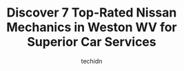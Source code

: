 ---
layout: ampstory
image: https://images.unsplash.com/photo-1604755940678-ffbf0c1fcc37?ixlib=rb-4.0.3&ixid=MnwxMjA3fDB8MHxwaG90by1wYWdlfHx8fGVufDB8fHx8&auto=format&fit=crop&w=640&h=853&q=80
author: techidn
featured: false
description: If youre in need of trustworthy and skilled Nissan Mechanic in Weston WV, USA, youll be pleased to discover the 7 best Nissan Mechanic in town. Their expertise and commitment to customer s
title: Discover 7 Top-Rated Nissan Mechanics in Weston WV for Superior Car Services
cover:
   title: Discover 7 Top-Rated Nissan Mechanics in Weston WV for Superior Car Services
   subtitle: Rickpate
   background: https://images.unsplash.com/photo-1604755940678-ffbf0c1fcc37?ixlib=rb-4.0.3&ixid=MnwxMjA3fDB8MHxwaG90by1wYWdlfHx8fGVufDB8fHx8&auto=format&fit=crop&w=640&h=853&q=80

pages: 
 - layout: thirds
   top: <h1>#1 The Oil Spot, Inc.</h1>
   bottom: "<p>So fast! Excellent customer service and they have snacks while you wait. Prices are high, but worth it</p>"
   background: https://www.knot35.com/toplist/wp-content/uploads/2023/06/best-nissan-mechanic-1-in-weston-wv-1685841999.jpeg
   backgroundblur: true
 - layout: thirds
   top: <h1>#2 Hitts Garage & Body Shop LLC</h1>
   bottom: "<p>441 US Hwy 19 N, Weston, WV 26452, United States</p>"
   background: https://www.knot35.com/toplist/wp-content/uploads/2023/06/best-nissan-mechanic-2-in-weston-wv-1685841999.jpeg
   cta:
      link: https://www.knot35.com/toplist/discover-7-top-rated-nissan-mechanics-in-weston-wv-for-superior-car-services/
      text: Discover 7 Top-Rated Nissan Mechanics in Weston WV for Superior Car Services
 - layout: thirds
   top: <h1>#3 NAPA Auto Parts - Amtower Auto Supply</h1>
   bottom: "<p>793 US-33 E, Weston, WV 26452, United States</p>"
   background: https://www.knot35.com/toplist/wp-content/uploads/2023/06/best-nissan-mechanic-3-in-weston-wv-1685842000.jpeg
   cta:
      link: https://www.knot35.com/toplist/discover-7-top-rated-nissan-mechanics-in-weston-wv-for-superior-car-services/
      text: Discover 7 Top-Rated Nissan Mechanics in Weston WV for Superior Car Services
 - layout: thirds
   top: <h1>#4 Burtons Service Station</h1>
   bottom: "<p>508 US-33, Weston, WV 26452, United States</p>"
   background: https://images.unsplash.com/photo-1541356665065-22676f35dd40?ixlib=rb-4.0.3&ixid=MnwxMjA3fDB8MHxwaG90by1wYWdlfHx8fGVufDB8fHx8&auto=format&fit=crop&w=640&h=853&q=80
   cta:
      link: https://www.knot35.com/toplist/discover-7-top-rated-nissan-mechanics-in-weston-wv-for-superior-car-services/
      text: Discover 7 Top-Rated Nissan Mechanics in Weston WV for Superior Car Services
 - layout: thirds
   top: <h1>#5 Bobs Auto Sales</h1>
   bottom: "<p>528 Main Ave, Weston, WV 26452, United States</p>"
   background: https://images.unsplash.com/photo-1574169208507-84376144848b?ixlib=rb-4.0.3&ixid=MnwxMjA3fDB8MHxwaG90by1wYWdlfHx8fGVufDB8fHx8&auto=format&fit=crop&w=640&h=853&q=80
   cta:
      link: https://www.knot35.com/toplist/discover-7-top-rated-nissan-mechanics-in-weston-wv-for-superior-car-services/
      text: Discover 7 Top-Rated Nissan Mechanics in Weston WV for Superior Car Services
 - layout: thirds
   top: <h1>#6 Sam Watson Repair Service LLC</h1>
   bottom: "<p>406 Grass Run Rd, Weston, WV 26452, United States</p>"
   background: https://images.unsplash.com/photo-1536745287225-21d689278fd1?ixlib=rb-4.0.3&ixid=MnwxMjA3fDB8MHxwaG90by1wYWdlfHx8fGVufDB8fHx8&auto=format&fit=crop&w=640&h=853&q=80
   cta:
      link: https://www.knot35.com/toplist/discover-7-top-rated-nissan-mechanics-in-weston-wv-for-superior-car-services/
      text: Discover 7 Top-Rated Nissan Mechanics in Weston WV for Superior Car Services
 - layout: thirds
   top: <h1>#7 Pricetown Automotive & Body</h1>
   bottom: "<p>1817 US-33, Weston, WV 26452, United States</p>"
   background: https://images.unsplash.com/photo-1496096265110-f83ad7f96608?ixlib=rb-4.0.3&ixid=MnwxMjA3fDB8MHxwaG90by1wYWdlfHx8fGVufDB8fHx8&auto=format&fit=crop&w=640&h=853&q=80
   cta:
      link: https://www.knot35.com/toplist/discover-7-top-rated-nissan-mechanics-in-weston-wv-for-superior-car-services/
      text: Discover 7 Top-Rated Nissan Mechanics in Weston WV for Superior Car Services
 - layout: thirds
   middle: Continue reading...
   background: https://images.unsplash.com/photo-1595364397663-fca4f075d796?ixlib=rb-4.0.3&ixid=MnwxMjA3fDB8MHxwaG90by1wYWdlfHx8fGVufDB8fHx8&auto=format&fit=crop&w=640&h=853&q=80
   cta:
      link: https://www.knot35.com/toplist/discover-7-top-rated-nissan-mechanics-in-weston-wv-for-superior-car-services/
      text: Discover 7 Top-Rated Nissan Mechanics in Weston WV for Superior Car Services
      
---